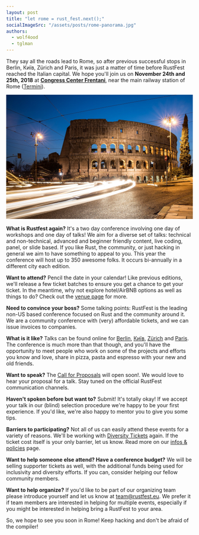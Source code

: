 ```yaml
---
layout: post
title: "let rome = rust_fest.next();"
socialImageSrc: "/assets/posts/rome-panorama.jpg"
authors:
  - wolf4ood 
  - tglman
---
```

They say all the roads lead to Rome, so after previous successful stops in Berlin, Київ, Zürich and Paris, it was just a matter of time before RustFest reached the Italian capital. We hope you'll join us on  **November 24th and 25th, 2018** at [**Congress Center Frentani**](https://www.congressifrentani.it/centrocongressi/), near the main railway station of Rome ([Termini](https://www.romatermini.com/en/)).

![The Colosseum](assets/posts/rome.jpg)

**What is Rustfest again?** It's a two day conference involving one day of workshops and one day of talks! We aim for a diverse set of talks: technical and non-technical, advanced and beginner friendly content, live coding, panel, or slide based. If you like Rust, the community, or just hacking in general we aim to have something to appeal to you. This year the conference will host up to 350 awesome folks. It occurs bi-annually in a different city each edition.

**Want to attend?** Pencil the date in your calendar! Like previous editions, we'll release a few ticket batches to ensure you get a chance to get your ticket. In the meantime, why not explore hotel/AirBNB options as well as things to do? Check out the [venue page](https://rome.rustfest.eu/location/) for more.

**Need to convince your boss?** Some talking points: RustFest is the leading non-US based conference focused on Rust and the community around it. We are a community conference with (very) affordable tickets, and we can issue invoices to companies. 

**What is it like?** Talks can be found online for [Berlin](https://www.youtube.com/watch?v=fI4RG_uq-WU&list=PL85XCvVPmGQh8nWR_Z-fTmPGsUWuzb-dn), [Київ](https://www.youtube.com/watch?v=AHprJNUCgQ0&list=PL85XCvVPmGQhvs1Rnet_24B-AI3YSM2YG), [Zürich](https://www.youtube.com/watch?v=jywiVWKm1TI&list=PL85XCvVPmGQj9mqbJizw-zi-EhcpS5jTP) and [Paris](https://www.youtube.com/watch?v=23lRkdDXqY0&list=PL85XCvVPmGQgdqz9kz6qH3SI_hp7Zb4s1). The conference is much more than that though, and you'll have the opportunity to meet people who work on some of the projects and efforts you know and love, share in  pizza, pasta and espresso with your new and old friends.

**Want to speak?** The [Call for Proposals](https://cfp.rustfest.eu/) will open soon!. We would love to hear your proposal for a talk. Stay tuned on the official RustFest communication channels.

**Haven't spoken before but want to?** Submit! It's totally okay! If we accept your talk in our (blind) selection procedure we're happy to be your first experience. If you'd like, we're also happy to mentor you to give you some tips.

**Barriers to participating?** Not all of us can easily attend these events for a variety of reasons. We'll be working with [Diversity Tickets](https://diversitytickets.org/) again. If the ticket cost itself is your only barrier, let us know. Read more on our [infos & policies](https://rome.rustfest.eu/policies/) page.

**Want to help someone else attend? Have a conference budget?** We will be selling supporter tickets as well, with the additional funds being used for inclusivity and diversity efforts. If you can, consider helping our fellow community members.

**Want to help organize?** If you'd like to be part of our organizing team please introduce yourself and let us know at [team@rustfest.eu](mailto:team@rustfest.eu). We prefer it if team members are interested in helping for multiple events, especially if you might be interested in helping bring a RustFest to your area.

So, we hope to see you soon in Rome! Keep hacking and don't be afraid of the compiler!
